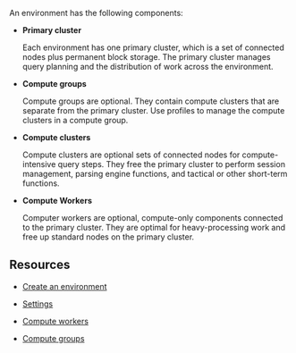 
An environment has the following components:

-   **Primary cluster**

    Each environment has one primary cluster, which is a set of connected nodes plus permanent block storage. The primary cluster manages query planning and the distribution of work across the environment.

-   **Compute groups**

    Compute groups are optional. They contain compute clusters that are separate from the primary cluster. Use profiles to manage the compute clusters in a compute group.

-   **Compute clusters**

    Compute clusters are optional sets of connected nodes for compute-intensive query steps. They free the primary cluster to perform session management, parsing engine functions, and tactical or other short-term functions.

-   **Compute Workers**

    Computer workers are optional, compute-only components connected to the primary cluster. They are optimal for heavy-processing work and free up standard nodes on the primary cluster.


## Resources


-   [Create an environment](gpb1689789991266.md)

-   [Settings](qxb1689789991112.md)

-   [Compute workers](zmv1689789992218.md)

-   [Compute groups](qbr1689789991048.md)


